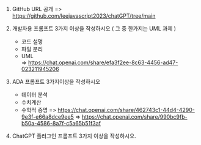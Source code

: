 1. GitHub URL 공개 
    => https://github.com/leejavascript2023/chatGPT/tree/main
   
3. 개발자용 프롬프트 3가지 이상을 작성하시오 ( 그 중 한가지는 UML 과제 )
   - 코드 설명
   - 파일 분리
   - UML     
   => https://chat.openai.com/share/efa3f2ee-8c63-4456-ad47-023211945206

4. ADA 프롬프트 3가지이상을 작성하시오
   - 데이터 분석
   - 수치계산
   - 수학적 증명
  => https://chat.openai.com/share/462743c1-44d4-4290-9e3f-e66a8dce9ee5
  => https://chat.openai.com/share/990bc9fb-b50a-4586-8a7f-c5a65b51f3af
   
5. ChatGPT 플러그인 프롬프트 3가지 이상을 작성하시오.

   

   
